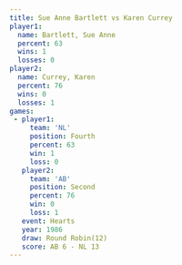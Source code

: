 ```yaml
---
title: Sue Anne Bartlett vs Karen Currey
player1:                  
  name: Bartlett, Sue Anne
  percent: 63             
  wins: 1                 
  losses: 0               
player2:                  
  name: Currey, Karen     
  percent: 76             
  wins: 0                 
  losses: 1               
games:
 - player1:          
     team: 'NL'      
     position: Fourth
     percent: 63     
     win: 1          
     loss: 0         
   player2:          
     team: 'AB'      
     position: Second
     percent: 76     
     win: 0          
     loss: 1         
   event: Hearts        
   year: 1986           
   draw: Round Robin(12)
   score: AB 6 - NL 13  
---
```

